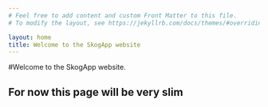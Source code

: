 ```yaml
---
# Feel free to add content and custom Front Matter to this file.
# To modify the layout, see https://jekyllrb.com/docs/themes/#overriding-theme-defaults

layout: home
title: Welcome to the SkogApp website
---
```


#Welcome to the SkogApp website. 

## For now this page will be very slim
